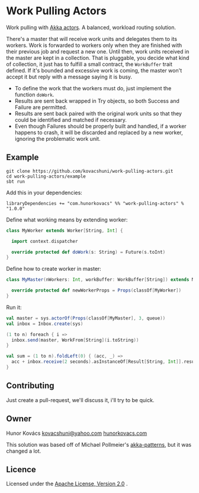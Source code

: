 # Work Pulling Actors

Work pulling with [Akka actors](http://akka.io/). A balanced, workload routing solution.

There's a master that will receive work units and delegates them to its workers. Work is forwarded to workers
only when they are finished with their previous job and request a new one. Until then, work units received in
the master are kept in a collection. That is pluggable, you decide what kind of collection,
it just has to fulfill a small contract, the `WorkBuffer` trait defined. If it's bounded
and excessive work is coming, the master won't accept it but reply with a message saying it is busy.

* To define the work that the workers must do, just implement the function `doWork`.
* Results are sent back wrapped in Try objects, so both Success and Failure are permitted.
* Results are sent back paired with the original work units so that they could be identified and matched if necessary.
* Even though Failures should be properly built and handled, if a worker happens to crash, it will be discarded
and replaced by a new worker, ignoring the problematic work unit.

## Example

```
git clone https://github.com/kovacshuni/work-pulling-actors.git
cd work-pulling-actors/example
sbt run
```

Add this in your dependencies:

`libraryDependencies += "com.hunorkovacs" %% "work-pulling-actors" % "1.0.0"`

Define what working means by extending worker:

```scala
class MyWorker extends Worker[String, Int] {

  import context.dispatcher

  override protected def doWork(s: String) = Future(s.toInt)
}
```

Define how to create worker in master:

```scala
class MyMaster(nWorkers: Int, workBuffer: WorkBuffer[String]) extends Master[String, Int](nWorkers, workBuffer) {

  override protected def newWorkerProps = Props(classOf[MyWorker])
}
```

Run it:

```scala
val master = sys.actorOf(Props(classOf[MyMaster], 3, queue))
val inbox = Inbox.create(sys)

(1 to n) foreach { i =>
  inbox.send(master, WorkFrom[String](i.toString))
}

val sum = (1 to n).foldLeft(0) { (acc, _) =>
  acc + inbox.receive(2 seconds).asInstanceOf[Result[String, Int]].result.get
}
```

## Contributing

Just create a pull-request, we'll discuss it, i'll try to be quick.

## Owner

Hunor Kovács
kovacshuni@yahoo.com
[hunorkovacs.com](http://www.hunorkovacs.com)

This solution was based off of Michael Pollmeier's [akka-patterns](https://github.com/mpollmeier/akka-patterns),
but it was changed a lot.

## Licence

Licensed under the [Apache License, Version 2.0](http://www.apache.org/licenses/LICENSE-2.0) .
